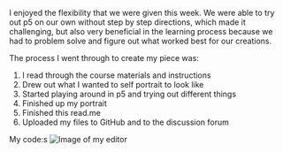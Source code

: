 I enjoyed the flexibility that we were given this week.  We were able to try out p5 on our own without step by step directions, which made it challenging, but also very beneficial in the learning process because we had to problem solve and figure out what worked best for our creations.

The process I went through to create my piece was:
1. I read through the course materials and instructions
2. Drew out what I wanted to self portrait to look like
3. Started playing around in p5 and trying out different things
4. Finished up my portrait
5. Finished this read.me
6. Uploaded my files to GitHub and to the discussion forum

My code:s
  ![Image of my editor](portraihw4.png)
